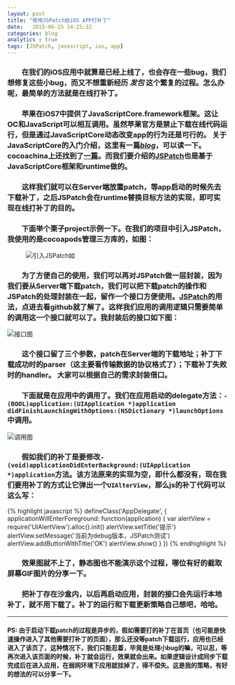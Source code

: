 ```yaml
---
layout: post
title: "使用JSPatch给iOS APP打补丁"
date:   2015-06-25 14:25:32
categories: blog
analytics : true
tags: [JSPatch, javascript, ios, app]
---
```


### 　　在我们的iOS应用中就算是已经上线了，也会存在一些bug，我们想修复这些小bug，而又不想重新经历 *发包* 这个繁复的过程。怎么办呢，最简单的方法就是在线打补丁。

### 　　苹果在iOS7中提供了JavaScriptCore.framework框架。这让OC和JavaScript可以相互调用。虽然苹果官方是禁止下载在线代码运行，但是通过JavaScriptCore动态改变app的行为还是可行的。 关于JavaScriptCore的入门介绍，这里有一篇[*blog*](http://blog.iderzheng.com/introduction-to-ios7-javascriptcore-framework/)，可以读一下。cocoachina上还找到了[一篇](http://www.cocoachina.com/ios/20140415/8167.html)。而我们要介绍的[JSPatch](https://github.com/bang590/JSPatch)也是基于JavaScriptCore框架和runtime做的。

### 　　这样我们就可以在Server端放置patch，等app启动的时候先去下载补丁，之后JSPatch会在runtime替换目标方法的实现，即可实现在线打补丁的目的。

### 　　下面举个栗子project示例一下。在我们的项目中引入JSPatch，我使用的是cocoapods管理三方库的，如图：

　　　![引入JSPatch如](http://ww3.sinaimg.cn/large/0069kYsZjw1etgdcwrhc5j30am079dgg.jpg)

### 　　为了方便自己的使用，我们可以再对JSPatch做一层封装，因为我们要从Server端下载patch，我们可以把下载patch的操作和JSPatch的处理封装在一起，留作一个接口方便使用。[JSPatch](https://github.com/bang590/JSPatch)的用法，点进去看github就了解了。这样我们应用的调用逻辑只需要简单的调用这一个接口就可以了。我封装后的接口如下图：

![接口图](http://ww3.sinaimg.cn/large/0069kYsZjw1etgdria4qij30ug0440ts.jpg)

### 　　这个接口留了三个参数，patch在Server端的下载地址；补丁下载成功时的parser（这主要看传输数据的协议格式了）；下载补丁失败时的handler。 大家可以根据自己的需求封装借口。

### 　　下面就是在应用中的调用了。我们在应用启动的delegate方法：`- (BOOL)application:(UIApplication *)application didFinishLaunchingWithOptions:(NSDictionary *)launchOptions`中调用。

![调用图](http://ww2.sinaimg.cn/large/0069kYsZjw1etge1of8mrj30ub09aacl.jpg)

### 　　假如我们的补丁是要修改`- (void)applicationDidEnterBackground:(UIApplication *)application`方法。该方法原来的实现为空，即什么都没有，现在我们要用补丁的方式让它弹出一个`UIAlterView`，那么js的补丁代码可以这么写：

{% highlight javascript %}
defineClass('AppDelegate', {
    applicationWillEnterForeground: function(application) {
	    var alertView = require('UIAlertView').alloc().init()
    	    alertView.setTitle('提示')
    	    alertView.setMessage('当前为debug版本，JSPatch测试')
    	    alertView.addButtonWithTitle('OK')
    	    alertView.show()
    }
})
{% endhighlight %}

### 　　效果图就不上了，静态图也不能演示这个过程，哪位有好的截取屏幕GIF图片的分享一下。

### 　　把补丁存在沙盒内，以后再启动应用，封装的接口会先运行本地补丁，就不用下载了。补丁的运行和下载更新策略自己想吧，哈哈。

***

#### PS: 由于启动下载patch的过程是异步的，假如需要打的补丁在首页（也可能是快速操作进入了其他需要打补丁的页面），那么还没等patch下载运行，应用也已经进入了该页了，这种情况下，我们只能忍着，毕竟是处理小bug的嘛，可以忍，等再次进入该页面的时候，补丁就会运行，效果就会出来。如果逻辑设计成同步下载完成后在进入应用，在弱网环境下应用就挂掉了，得不偿失。这是我的策略，有好的想法的可以分享一下。
